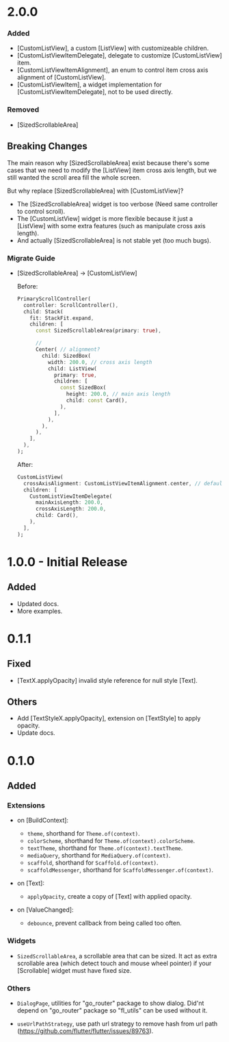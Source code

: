 # 2.0.0

### Added

- [CustomListView], a custom [ListView] with customizeable children.
- [CustomListViewItemDelegate], delegate to customize [CustomListView] item.
- [CustomListViewItemAlignment], an enum to control item cross axis alignment of
  [CustomListView].
- [CustomListViewItem], a widget implementation for
  [CustomListViewItemDelegate], not to be used directly.

### Removed

- [SizedScrollableArea]

## Breaking Changes

The main reason why [SizedScrollableArea] exist because there's some cases that
we need to modify the [ListView] item cross axis length, but we still wanted the
scroll area fill the whole screen.

But why replace [SizedScrollableArea] with [CustomListView]?

- The [SizedScrollableArea] widget is too verbose (Need same controller to
  control scroll).
- The [CustomListView] widget is more flexible because it just a [ListView] with
  some extra features (such as manipulate cross axis length).
- And actually [SizedScrollableArea] is not stable yet (too much bugs).

### Migrate Guide

- [SizedScrollableArea] -> [CustomListView]

  Before:

  ```dart
  PrimaryScrollController(
    controller: ScrollController(),
    child: Stack(
      fit: StackFit.expand,
      children: [
        const SizedScrollableArea(primary: true),

        //
        Center( // alignment?
          child: SizedBox(
            width: 200.0, // cross axis length
            child: ListView(
              primary: true,
              children: [
                const SizedBox(
                  height: 200.0, // main axis length
                  child: const Card(),
                ),
              ],
            ),
          ),
        ),
      ],
    ),
  );
  ```

  After:

  ```dart
  CustomListView(
    crossAxisAlignment: CustomListViewItemAlignment.center, // default
    children: [
      CustomListViewItemDelegate(
        mainAxisLength: 200.0,
        crossAxisLength: 200.0,
        child: Card(),
      ),
    ],
  );
  ```

# 1.0.0 - Initial Release

## Added

- Updated docs.
- More examples.

# 0.1.1

## Fixed

- [TextX.applyOpacity] invalid style reference for null style [Text].

## Others

- Add [TextStyleX.applyOpacity], extension on [TextStyle] to apply opacity.
- Update docs.

# 0.1.0

## Added

### Extensions

- on [BuildContext]:

  - `theme`, shorthand for `Theme.of(context)`.
  - `colorScheme`, shorthand for `Theme.of(context).colorScheme`.
  - `textTheme`, shorthand for `Theme.of(context).textTheme`.
  - `mediaQuery`, shorthand for `MediaQuery.of(context)`.
  - `scaffold`, shorthand for `Scaffold.of(context)`.
  - `scaffoldMessenger`, shorthand for `ScaffoldMessenger.of(context)`.

- on [Text]:

  - `applyOpacity`, create a copy of [Text] with applied opacity.

- on [ValueChanged]:
  - `debounce`, prevent callback from being called too often.

### Widgets

- `SizedScrollableArea`, a scrollable area that can be sized. It act as extra
  scrollable area (which detect touch and mouse wheel pointer) if your
  [Scrollable] widget must have fixed size.

### Others

- `DialogPage`, utilities for "go_router" package to show dialog. Did'nt depend
  on "go_router" package so "fl_utils" can be used without it.

- `useUrlPathStrategy`, use path url strategy to remove hash from url path
  (https://github.com/flutter/flutter/issues/89763).

